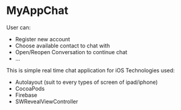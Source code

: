 # MyAppChat

User can:
- Register new account
- Choose available contact to chat with
- Open/Reopen Conversation to continue chat
- ...

This is simple real time chat application for iOS
Technologies used:
- Autolayout (suit to every types of screen of ipad/iphone)
- CocoaPods
- Firebase
- SWRevealViewController




